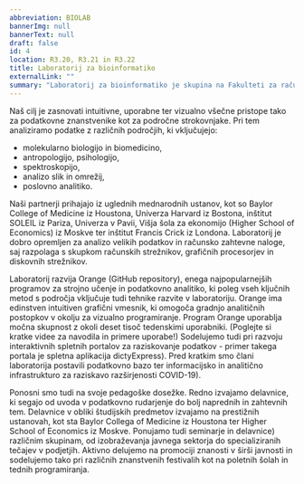 ```yaml
---
abbreviation: BIOLAB
bannerImg: null
bannerText: null
draft: false
id: 4
location: R3.20, R3.21 in R3.22
title: Laboratorij za bioinformatiko
externalLink: ""
summary: "Laboratorij za bioinformatiko je skupina na Fakulteti za računalništvo in informatiko, ki raziskuje tehnike in metode podatkovnih ved. Veseli nas prepletanje strojnega učenja in vizualizacije podatkov ter razvoj novih tehnik za raziskovanje podatkov in razložljivo umetno inteligenco."
---
```

Naš cilj je zasnovati intuitivne, uporabne ter vizualno všečne pristope tako za podatkovne znanstvenike kot za področne strokovnjake. Pri tem analiziramo podatke z različnih področjih, ki vključujejo:
* molekularno biologijo in biomedicino,
* antropologijo, psihologijo,
* spektroskopijo,
* analizo slik in omrežij,
* poslovno analitiko.

Naši partnerji prihajajo iz uglednih mednarodnih ustanov, kot so Baylor College of Medicine iz Houstona, Univerza Harvard iz Bostona, inštitut SOLEIL iz Pariza, Univerza v Pavii, Višja šola za ekonomijo (Higher School of Economics) iz Moskve ter inštitut Francis Crick iz Londona. Laboratorij je dobro opremljen za analizo velikih podatkov in računsko zahtevne naloge, saj razpolaga s skupkom računskih strežnikov, grafičnih procesorjev in diskovnih strežnikov.

Laboratorij razvija Orange (GitHub repository), enega najpopularnejših programov za strojno učenje in podatkovno analitiko, ki poleg vseh ključnih metod s področja vključuje tudi tehnike razvite v laboratoriju. Orange ima edinstven intuitiven grafični vmesnik, ki omogoča gradnjo analitičnih postopkov v okolju za vizualno programiranje. Program Orange uporablja močna skupnost z okoli deset tisoč tedenskimi uporabniki. (Poglejte si kratke videe za navodila in primere uporabe!) Sodelujemo tudi pri razvoju interaktivnih spletnih portalov za raziskovanje podatkov - primer takega portala je spletna aplikacija dictyExpress). Pred kratkim smo člani laboratorija postavili podatkovno bazo ter informacijsko in analitično infrastrukturo za raziskavo razširjenosti COVID-19).

Ponosni smo tudi na svoje pedagoške dosežke. Redno izvajamo delavnice, ki segajo od uvoda v podatkovno rudarjenje do bolj naprednih in zahtevnih tem. Delavnice v obliki študijskih predmetov izvajamo na prestižnih ustanovah, kot sta Baylor Collega of Medicine iz Houstona ter Higher School of Economics iz Moskve. Ponujamo tudi seminarje in delavnice) različnim skupinam, od izobraževanja javnega sektorja do specializiranih tečajev v podjetjih. Aktivno delujemo na promociji znanosti v širši javnosti in sodelujemo tako pri različnih znanstvenih festivalih kot na poletnih šolah in tednih programiranja.